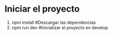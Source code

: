 # Iniciar el proyecto
1. npm install #Descargar las dependencias
2. npm run dev #Inicializar el proyecto en develop